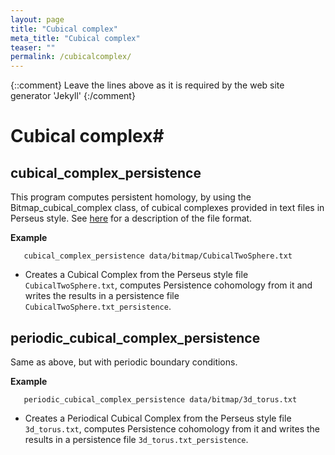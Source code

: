 ```yaml
---
layout: page
title: "Cubical complex"
meta_title: "Cubical complex"
teaser: ""
permalink: /cubicalcomplex/
---
```

{::comment}
Leave the lines above as it is required by the web site generator 'Jekyll'
{:/comment}


# Cubical complex#

## cubical_complex_persistence ##
This program computes persistent homology, by using the Bitmap_cubical_complex class, of cubical complexes provided in text files in Perseus style.
See [here](/doc/latest/fileformats.html#FileFormatsPerseus) for a description of the file format.

**Example**

```
   cubical_complex_persistence data/bitmap/CubicalTwoSphere.txt
```

* Creates a Cubical Complex from the Perseus style file `CubicalTwoSphere.txt`,
computes Persistence cohomology from it and writes the results in a persistence file `CubicalTwoSphere.txt_persistence`.

## periodic_cubical_complex_persistence ##

Same as above, but with periodic boundary conditions.

**Example**

```
   periodic_cubical_complex_persistence data/bitmap/3d_torus.txt
```

* Creates a Periodical Cubical Complex from the Perseus style file `3d_torus.txt`,
computes Persistence cohomology from it and writes the results in a persistence file `3d_torus.txt_persistence`.
